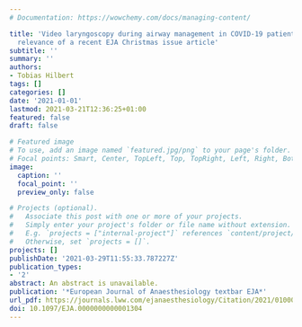 ```yaml
---
# Documentation: https://wowchemy.com/docs/managing-content/

title: 'Video laryngoscopy during airway management in COVID-19 patients: practical
  relevance of a recent EJA Christmas issue article'
subtitle: ''
summary: ''
authors:
- Tobias Hilbert
tags: []
categories: []
date: '2021-01-01'
lastmod: 2021-03-21T12:36:25+01:00
featured: false
draft: false

# Featured image
# To use, add an image named `featured.jpg/png` to your page's folder.
# Focal points: Smart, Center, TopLeft, Top, TopRight, Left, Right, BottomLeft, Bottom, BottomRight.
image:
  caption: ''
  focal_point: ''
  preview_only: false

# Projects (optional).
#   Associate this post with one or more of your projects.
#   Simply enter your project's folder or file name without extension.
#   E.g. `projects = ["internal-project"]` references `content/project/deep-learning/index.md`.
#   Otherwise, set `projects = []`.
projects: []
publishDate: '2021-03-29T11:55:33.787227Z'
publication_types:
- '2'
abstract: An abstract is unavailable.
publication: '*European Journal of Anaesthesiology textbar EJA*'
url_pdf: https://journals.lww.com/ejanaesthesiology/Citation/2021/01000/Video_laryngoscopy_during_airway_management_in.25.aspx
doi: 10.1097/EJA.0000000000001304
---
```

